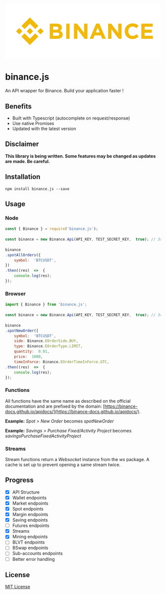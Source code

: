 ![Logo Binance](./docs/logo_binance.png)

# binance.js

An API wrapper for Binance. Build your application faster !

## Benefits

-  Built with Typescript (autocomplete on request/response)
-  Use native Promises
-  Updated with the latest version

## Disclaimer

**This library is being written. Some features may be changed as updates are made. Be careful.**

## Installation

	npm install binance.js --save

## Usage

### Node
```js
const { Binance } = require('binance.js');

const binance = new Binance.Api(API_KEY, TEST_SECRET_KEY,  true); // 3rd parameter is testMode. Set explicitly to false if you want to use Live API.

binance
.spotAllOrders({
   	symbol:  'BTCUSDT',
})
.then((res)  =>  {
	console.log(res);
});
```

### Browser
   
```js
import { Binance } from 'binance.js';

const binance = new Binance.Api(API_KEY, TEST_SECRET_KEY,  true); // 3rd parameter is testMode. Set explicitly to false if you want to use Live API.

binance
.spotNewOrder({
	symbol:  'BTCUSDT',
	side: Binance.EOrderSide.BUY,
	type: Binance.EOrderType.LIMIT,
	quantity:  0.01,
	price:  1000,
	timeInForce: Binance.EOrderTimeInForce.GTC,
.then((res)  =>  {
	console.log(res);
});
```

### Functions
All functions have the same name as described on the official documentation and are prefixed by the domain: [https://binance-docs.github.io/apidocs/](https://binance-docs.github.io/apidocs/).

**Example:** *Spot > New Order* becomes *spotNewOrder*

**Example:** *Savings > Purchase Fixed/Activity Project* becomes *savingsPurchaseFixedActivityProject*

### Streams
Stream functions return a *Websocket* instance from the *ws* package. A cache is set up to prevent opening a same stream twice.


## Progress

 - [x] API Structure
 - [x] Wallet endpoints
 - [x] Market endpoints
 - [x] Spot endpoints
 - [x] Margin endpoints
 - [x] Saving endpoints
 - [ ] Futures endpoints
 - [x] Streams
 - [x] Mining endpoints
 - [ ] BLVT endpoints
 - [ ] BSwap endpoints
 - [ ] Sub-accounts endpoints
 - [ ] Better error handling

## License

[MIT License](LICENSE)